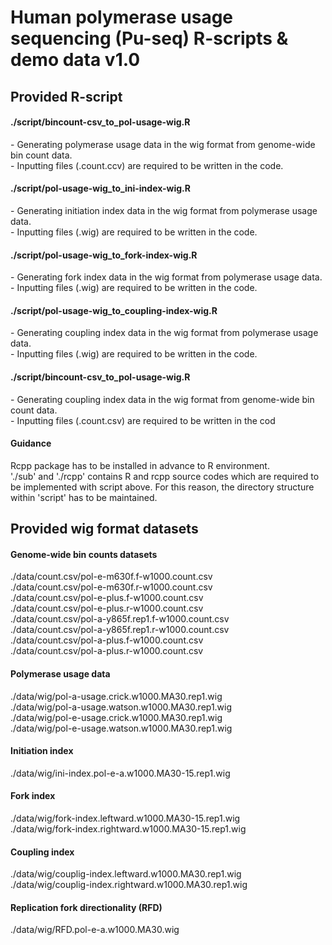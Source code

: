 # Human polymerase usage sequencing (Pu-seq) R-scripts & demo data  v1.0

## Provided R-script
#### ./script/bincount-csv_to_pol-usage-wig.R
\- Generating polymerase usage data in the wig format from genome-wide bin count data.  
\- Inputting files (.count.ccv) are required to be written in the code.  

#### ./script/pol-usage-wig_to_ini-index-wig.R
\- Generating initiation index data in the wig format from polymerase usage data.  
\- Inputting files (.wig) are required to be written in the code.  

#### ./script/pol-usage-wig_to_fork-index-wig.R
\- Generating fork index data in the wig format from polymerase usage data.  
\- Inputting files (.wig) are required to be written in the code.  

#### ./script/pol-usage-wig_to_coupling-index-wig.R
\- Generating coupling index data in the wig format from polymerase usage data.  
\- Inputting files (.wig) are required to be written in the code.  

#### ./script/bincount-csv_to_pol-usage-wig.R
\- Generating coupling index data in the wig format from genome-wide bin count data.  
\- Inputting files (.count.csv) are required to be written in the cod  

#### Guidance
Rcpp package has to be installed in advance to R environment.  
'./sub' and './rcpp' contains R and rcpp source codes which are required to be implemented with script above. For this reason, the directory structure within 'script' has to be maintained.




## Provided wig format datasets
#### Genome-wide bin counts datasets
./data/count.csv/pol-e-m630f.f-w1000.count.csv  
./data/count.csv/pol-e-m630f.r-w1000.count.csv  
./data/count.csv/pol-e-plus.f-w1000.count.csv  
./data/count.csv/pol-e-plus.r-w1000.count.csv  
./data/count.csv/pol-a-y865f.rep1.f-w1000.count.csv  
./data/count.csv/pol-a-y865f.rep1.r-w1000.count.csv  
./data/count.csv/pol-a-plus.f-w1000.count.csv  
./data/count.csv/pol-a-plus.r-w1000.count.csv  

#### Polymerase usage data
./data/wig/pol-a-usage.crick.w1000.MA30.rep1.wig  
./data/wig/pol-a-usage.watson.w1000.MA30.rep1.wig  
./data/wig/pol-e-usage.crick.w1000.MA30.rep1.wig  
./data/wig/pol-e-usage.watson.w1000.MA30.rep1.wig  

#### Initiation index
./data/wig/ini-index.pol-e-a.w1000.MA30-15.rep1.wig  

#### Fork index
./data/wig/fork-index.leftward.w1000.MA30-15.rep1.wig  
./data/wig/fork-index.rightward.w1000.MA30-15.rep1.wig  

#### Coupling index
./data/wig/couplig-index.leftward.w1000.MA30.rep1.wig  
./data/wig/couplig-index.rightward.w1000.MA30.rep1.wig  

#### Replication fork directionality (RFD)
./data/wig/RFD.pol-e-a.w1000.MA30.wig  
